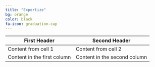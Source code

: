 ```yaml
---
title: "Expertize"
bg: orange
color: black
fa-icon: graduation-cap
---
```


First Header | Second Header
------------ | -------------
Content from cell 1 | Content from cell 2
Content in the first column | Content in the second column


